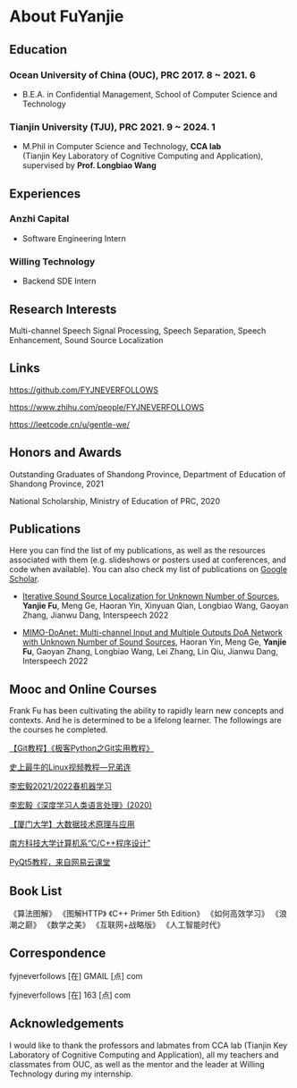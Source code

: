 # About FuYanjie

## Education

### Ocean University of China (OUC), PRC      2017. 8 ~ 2021. 6

* B.E.A. in Confidential Management, School of Computer Science and Technology

### Tianjin University (TJU), PRC       2021. 9 ~ 2024. 1

* M.Phil in Computer Science and Technology, **CCA lab** (Tianjin Key Laboratory of Cognitive Computing and Application), supervised by **Prof. Longbiao Wang**

## Experiences

### Anzhi Capital

* Software Engineering Intern

### Willing Technology 

* Backend SDE Intern

## Research Interests
Multi-channel Speech Signal Processing, Speech Separation, Speech Enhancement, Sound Source Localization

## **Links**

https://github.com/FYJNEVERFOLLOWS

https://www.zhihu.com/people/FYJNEVERFOLLOWS

https://leetcode.cn/u/gentle-we/


## Honors and Awards
Outstanding Graduates of Shandong Province, Department of Education of Shandong Province, 2021

National Scholarship, Ministry of Education of PRC, 2020

## Publications
Here you can find the list of my publications, as well as the resources associated with them (e.g. slideshows or posters used at conferences, and code when available). You can also check my list of publications on [Google Scholar](https://scholar.google.com.hk/citations?user=S4rcLewAAAAJ&hl=zh-CN).


* [Iterative Sound Source Localization for Unknown Number of Sources](https://arxiv.org/abs/2206.12273), **Yanjie Fu**, Meng Ge, Haoran Yin, Xinyuan Qian, Longbiao Wang, Gaoyan Zhang, Jianwu Dang, Interspeech 2022

* [MIMO-DoAnet: Multi-channel Input and Multiple Outputs DoA Network with Unknown Number of Sound Sources](https://arxiv.org/abs/2207.07307), Haoran Yin, Meng Ge, **Yanjie Fu**, Gaoyan Zhang, Longbiao Wang, Lei Zhang, Lin Qiu, Jianwu Dang, Interspeech 2022

## Mooc and Online Courses

Frank Fu has been cultivating the ability to rapidly learn new concepts and contexts. And he is determined to be a lifelong learner. The followings are the courses he completed.

[【Git教程】《极客Python之Git实用教程》](https://www.bilibili.com/video/BV1bs411N7ny)

[史上最牛的Linux视频教程—兄弟连](https://www.bilibili.com/video/BV1mW411i7Qf)

[李宏毅2021/2022春机器学习](https://www.bilibili.com/video/BV1Wv411h7kN)

[李宏毅《深度学习人类语言处理》(2020)](https://www.bilibili.com/video/BV1QE411p7z3)

[【厦门大学】大数据技术原理与应用](https://www.bilibili.com/video/BV1ds41157NS)

[南方科技大学计算机系“C/C++程序设计”](https://www.bilibili.com/video/BV1Vf4y1P7pq)

[PyQt5教程，来自网易云课堂](https://www.bilibili.com/video/BV154411n79k)
## Book List
《算法图解》
《图解HTTP》
《C++ Primer 5th Edition》
《如何高效学习》
《浪潮之巅》
《数学之美》
《互联网+战略版》
《人工智能时代》

## **Correspondence**
fyjneverfollows [在] GMAIL [点] com

fyjneverfollows [在] 163 [点] com

## Acknowledgements

I would like to thank the professors and labmates from CCA lab (Tianjin Key Laboratory of Cognitive Computing and Application), all my teachers and classmates from OUC, as well as the mentor and the leader at Willing Technology during my internship.
